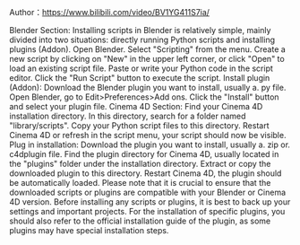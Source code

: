 Author：https://www.bilibili.com/video/BV1YG411S7ia/


Blender Section:
Installing scripts in Blender is relatively simple, mainly divided into two situations: directly running Python scripts and installing plugins (Addon).
Open Blender. Select "Scripting" from the menu. Create a new script by clicking on "New" in the upper left corner, or click "Open" to load an existing script file. Paste or write your Python code in the script editor. Click the "Run Script" button to execute the script. Install plugin (Addon):
Download the Blender plugin you want to install, usually a. py file. Open Blender, go to Edit>Preferences>Add ons. Click the "Install" button and select your plugin file.
Cinema 4D Section:
Find your Cinema 4D installation directory. In this directory, search for a folder named "library/scripts". Copy your Python script files to this directory. Restart Cinema 4D or refresh in the script menu, your script should now be visible. Plug in installation:
Download the plugin you want to install, usually a. zip or. c4dplugin file. Find the plugin directory for Cinema 4D, usually located in the "plugins" folder under the installation directory. Extract or copy the downloaded plugin to this directory. Restart Cinema 4D, the plugin should be automatically loaded. Please note that it is crucial to ensure that the downloaded scripts or plugins are compatible with your Blender or Cinema 4D version. Before installing any scripts or plugins, it is best to back up your settings and important projects. For the installation of specific plugins, you should also refer to the official installation guide of the plugin, as some plugins may have special installation steps.
